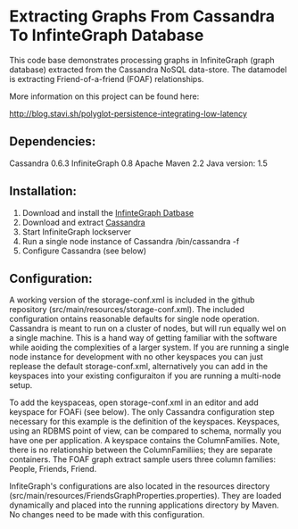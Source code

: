 Extracting Graphs From Cassandra To InfinteGraph Database
=========================================================

This code base demonstrates processing graphs in InfiniteGraph (graph database) extracted from the Cassandra NoSQL data-store. The datamodel is extracting Friend-of-a-friend (FOAF) relationships.

More information on this project can be found here:

http://blog.stavi.sh/polyglot-persistence-integrating-low-latency

Dependencies:
-------------

Cassandra 0.6.3
InfiniteGraph 0.8
Apache Maven 2.2
Java version: 1.5

Installation:
-------------

1. Download and install the [InfinteGraph Datbase](http://www.infinitegraph.com/)
2. Download and extract [Cassandra](http://cassandra.apache.org/)
3. Start InfiniteGraph lockserver
4. Run a single node instance of Cassandra <installdir>/bin/cassandra -f 
5. Configure Cassandra (see below)

Configuration:
--------------

A working version of the storage-conf.xml is included in the github repository (src/main/resources/storage-conf.xml). The included configuration ontains reasonable defaults for single node operation. Cassandra is meant to run on a cluster of nodes, but will run equally wel on a single machine. This is a hand way of getting familiar with the software while aoiding the complexities of a larger system. If you are running a single node instance for development with no other keyspaces you can just replease the default storage-conf.xml, alternatively you can add in the keyspaces into your existing configuraiton if you are running a multi-node setup.

To add the keyspaceas, open storage-conf.xml in an editor and add keyspace for FOAFi (see below). The only Cassandra configuration step necessary for this example is the definition of the keyspaces. Keyspaces, using an RDBMS point of view, can be compared to schema, normally you have one per application. A keyspace contains the ColumnFamilies. Note, there is no relationship between the ColumnFamiliies; they are separate containers. The FOAF graph extract sample users three column families: People, Friends, Friend. 

<Keyspace Name="FOAF">
<ColumnFamily CompareWith="UTF8Type" Name="People"/>
<ColumnFamily ColumnType="Super" CompareWith="UTF8Type" CompareSubcolumnsWith="UTF8Type" Name="Friends"/>
<ColumnFamily CompareWith="UTF8Type" Name="Friend"/>
</Keyspace>

InfiteGraph's configurations are also located in the resources directory (src/main/resources/FriendsGraphProperties.properties). They are loaded dynamically and placed into the running applications directory by Maven. No changes need to be made with this configuration.

